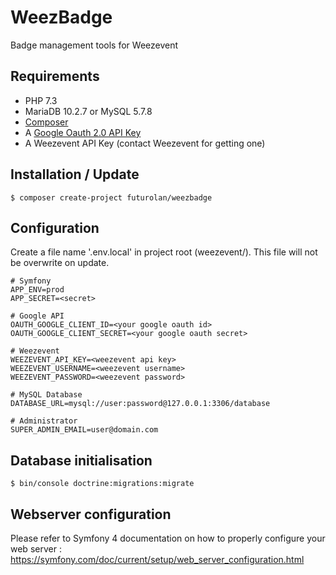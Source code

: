 # WeezBadge
Badge management tools for Weezevent

Requirements
------------
* PHP 7.3
* MariaDB 10.2.7 or MySQL 5.7.8
* [Composer](https://getcomposer.org/)
* A [Google Oauth 2.0 API Key](https://developers.google.com/identity/protocols/OAuth2)
* A Weezevent API Key (contact Weezevent for getting one)

Installation / Update
---------------------

    $ composer create-project futurolan/weezbadge

Configuration
-------------

Create a file name '.env.local' in project root (weezevent/). This file will not be overwrite on update.

    # Symfony
    APP_ENV=prod
    APP_SECRET=<secret>
    
    # Google API
    OAUTH_GOOGLE_CLIENT_ID=<your google oauth id>
    OAUTH_GOOGLE_CLIENT_SECRET=<your google oauth secret>
    
    # Weezevent
    WEEZEVENT_API_KEY=<weezevent api key>
    WEEZEVENT_USERNAME=<weezevent username>
    WEEZEVENT_PASSWORD=<weezevent password>
    
    # MySQL Database
    DATABASE_URL=mysql://user:password@127.0.0.1:3306/database
    
    # Administrator
    SUPER_ADMIN_EMAIL=user@domain.com


Database initialisation
-----------------------

    $ bin/console doctrine:migrations:migrate
    
Webserver configuration
-----------------------

Please refer to Symfony 4 documentation on how to properly configure your web server : https://symfony.com/doc/current/setup/web_server_configuration.html